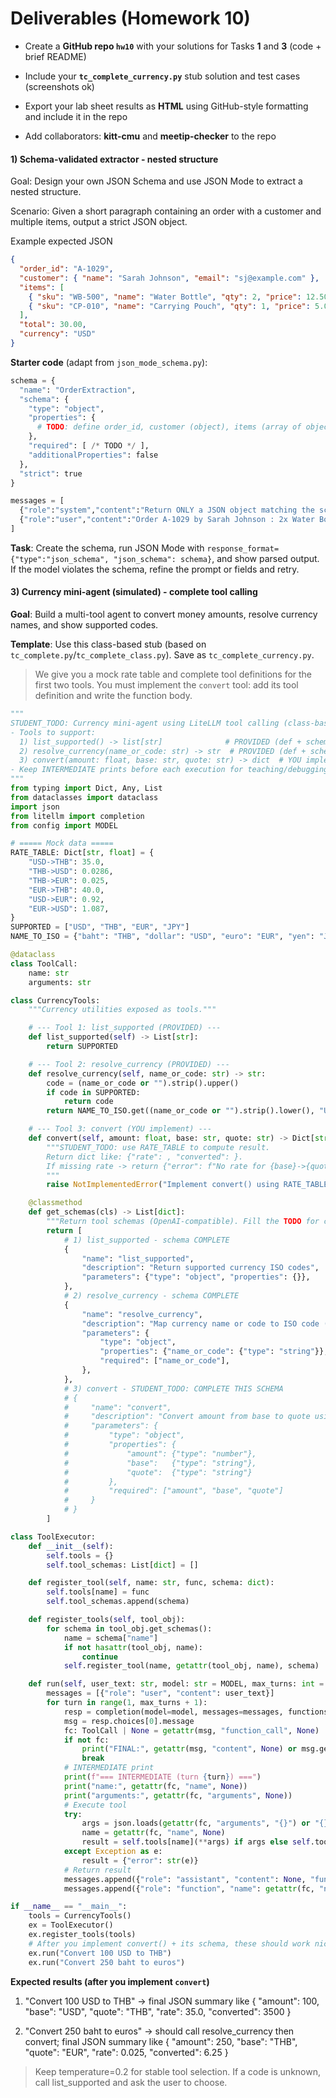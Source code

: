 # Deliverables (Homework 10)
- Create a **GitHub repo `hw10`** with your solutions for Tasks **1** and **3** (code + brief README)

- Include your **`tc_complete_currency.py`** stub solution and test cases (screenshots ok)

- Export your lab sheet results as **HTML** using GitHub-style formatting and include it in the repo

- Add collaborators: **kitt-cmu** and **meetip-checker** to the repo
#### 1) Schema-validated extractor - nested structure
Goal: Design your own JSON Schema and use JSON Mode to extract a nested structure.

Scenario: Given a short paragraph containing an order with a customer and multiple items, output a strict JSON object.

Example expected JSON

```json
{
  "order_id": "A-1029",
  "customer": { "name": "Sarah Johnson", "email": "sj@example.com" },
  "items": [
    { "sku": "WB-500", "name": "Water Bottle", "qty": 2, "price": 12.50 },
    { "sku": "CP-010", "name": "Carrying Pouch", "qty": 1, "price": 5.00 }
  ],
  "total": 30.00,
  "currency": "USD"
}
```
**Starter code** (adapt from `json_mode_schema.py`):

```python
schema = {
  "name": "OrderExtraction",
  "schema": {
    "type": "object",
    "properties": {
      # TODO: define order_id, customer (object), items (array of objects), total (number), currency (string)
    },
    "required": [ /* TODO */ ],
    "additionalProperties": false
  },
  "strict": true
}

messages = [
  {"role":"system","content":"Return ONLY a JSON object matching the schema."},
  {"role":"user","content":"Order A-1029 by Sarah Johnson : 2x Water Bottle ($12.50 each), 1x Carrying Pouch ($5). Total $30."}
]
```
**Task**: Create the schema, run JSON Mode with `response_format={"type":"json_schema", "json_schema": schema}`, and show parsed output. If the model violates the schema, refine the prompt or fields and retry.

#### 3) Currency mini-agent (simulated) - complete tool calling
**Goal**: Build a multi-tool agent to convert money amounts, resolve currency names, and show supported codes.

**Template**: Use this class-based stub (based on `tc_complete.py`/`tc_complete_class.py`). Save as `tc_complete_currency.py`.

> We give you a mock rate table and complete tool definitions for the first two tools. You must implement the `convert` tool: add its tool definition and write the function body.

```python
"""
STUDENT_TODO: Currency mini-agent using LiteLLM tool calling (class-based)
- Tools to support:
  1) list_supported() -> list[str]              # PROVIDED (def + schema)
  2) resolve_currency(name_or_code: str) -> str  # PROVIDED (def + schema)
  3) convert(amount: float, base: str, quote: str) -> dict  # YOU implement (def + schema)
- Keep INTERMEDIATE prints before each execution for teaching/debugging.
"""
from typing import Dict, Any, List
from dataclasses import dataclass
import json
from litellm import completion
from config import MODEL

# ===== Mock data =====
RATE_TABLE: Dict[str, float] = {
    "USD->THB": 35.0,
    "THB->USD": 0.0286,
    "THB->EUR": 0.025,
    "EUR->THB": 40.0,
    "USD->EUR": 0.92,
    "EUR->USD": 1.087,
}
SUPPORTED = ["USD", "THB", "EUR", "JPY"]
NAME_TO_ISO = {"baht": "THB", "dollar": "USD", "euro": "EUR", "yen": "JPY"}

@dataclass
class ToolCall:
    name: str
    arguments: str

class CurrencyTools:
    """Currency utilities exposed as tools."""

    # --- Tool 1: list_supported (PROVIDED) ---
    def list_supported(self) -> List[str]:
        return SUPPORTED

    # --- Tool 2: resolve_currency (PROVIDED) ---
    def resolve_currency(self, name_or_code: str) -> str:
        code = (name_or_code or "").strip().upper()
        if code in SUPPORTED:
            return code
        return NAME_TO_ISO.get((name_or_code or "").strip().lower(), "UNKNOWN")

    # --- Tool 3: convert (YOU implement) ---
    def convert(self, amount: float, base: str, quote: str) -> Dict[str, Any]:
        """STUDENT_TODO: use RATE_TABLE to compute result.
        Return dict like: {"rate": , "converted": }.
        If missing rate -> return {"error": f"No rate for {base}->{quote}"}
        """
        raise NotImplementedError("Implement convert() using RATE_TABLE")

    @classmethod
    def get_schemas(cls) -> List[dict]:
        """Return tool schemas (OpenAI-compatible). Fill the TODO for convert."""
        return [
            # 1) list_supported - schema COMPLETE
            {
                "name": "list_supported",
                "description": "Return supported currency ISO codes",
                "parameters": {"type": "object", "properties": {}},
            },
            # 2) resolve_currency - schema COMPLETE
            {
                "name": "resolve_currency",
                "description": "Map currency name or code to ISO code (e.g., 'baht'->'THB')",
                "parameters": {
                    "type": "object",
                    "properties": {"name_or_code": {"type": "string"}},
                    "required": ["name_or_code"],
                },
            },
            # 3) convert - STUDENT_TODO: COMPLETE THIS SCHEMA
            # {
            #     "name": "convert",
            #     "description": "Convert amount from base to quote using fixed RATE_TABLE",
            #     "parameters": {
            #         "type": "object",
            #         "properties": {
            #             "amount": {"type": "number"},
            #             "base":   {"type": "string"},
            #             "quote":  {"type": "string"}
            #         },
            #         "required": ["amount", "base", "quote"]
            #     }
            # }
        ]

class ToolExecutor:
    def __init__(self):
        self.tools = {}
        self.tool_schemas: List[dict] = []

    def register_tool(self, name: str, func, schema: dict):
        self.tools[name] = func
        self.tool_schemas.append(schema)

    def register_tools(self, tool_obj):
        for schema in tool_obj.get_schemas():
            name = schema["name"]
            if not hasattr(tool_obj, name):
                continue
            self.register_tool(name, getattr(tool_obj, name), schema)

    def run(self, user_text: str, model: str = MODEL, max_turns: int = 6):
        messages = [{"role": "user", "content": user_text}]
        for turn in range(1, max_turns + 1):
            resp = completion(model=model, messages=messages, functions=self.tool_schemas, function_call="auto")
            msg = resp.choices[0].message
            fc: ToolCall | None = getattr(msg, "function_call", None)
            if not fc:
                print("FINAL:", getattr(msg, "content", None) or msg.get("content"))
                break
            # INTERMEDIATE print
            print(f"=== INTERMEDIATE (turn {turn}) ===")
            print("name:", getattr(fc, "name", None))
            print("arguments:", getattr(fc, "arguments", None))
            # Execute tool
            try:
                args = json.loads(getattr(fc, "arguments", "{}") or "{}")
                name = getattr(fc, "name", None)
                result = self.tools[name](**args) if args else self.tools[name]()
            except Exception as e:
                result = {"error": str(e)}
            # Return result
            messages.append({"role": "assistant", "content": None, "function_call": {"name": getattr(fc, "name", None), "arguments": getattr(fc, "arguments", "{}")}})
            messages.append({"role": "function", "name": getattr(fc, "name", None), "content": json.dumps(result)})

if __name__ == "__main__":
    tools = CurrencyTools()
    ex = ToolExecutor()
    ex.register_tools(tools)
    # After you implement convert() + its schema, these should work nicely:
    ex.run("Convert 100 USD to THB")
    ex.run("Convert 250 baht to euros")
```

**Expected results (after you implement `convert`)**
1. "Convert 100 USD to THB" → final JSON summary like { "amount": 100, "base": "USD", "quote": "THB", "rate": 35.0, "converted": 3500 }

2. "Convert 250 baht to euros" → should call resolve_currency then convert; final JSON summary like { "amount": 250, "base": "THB", "quote": "EUR", "rate": 0.025, "converted": 6.25 }

> Keep temperature=0.2 for stable tool selection. If a code is unknown, call list_supported and ask the user to choose.